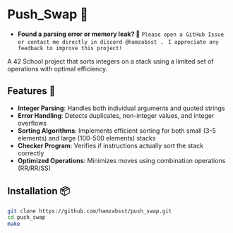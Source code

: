 # Push_Swap 🔢

- **Found a parsing error or memory leak? 🐞**
```Please open a GitHub Issue or contact me directly in discord @hamzabsst .```
``` I appreciate any feedback to improve this project!```

A 42 School project that sorts integers on a stack using a limited set of operations with optimal efficiency.

## Features 🚀
- **Integer Parsing**: Handles both individual arguments and quoted strings
- **Error Handling**: Detects duplicates, non-integer values, and integer overflows
- **Sorting Algorithms**: Implements efficient sorting for both small (3-5 elements) and large (100-500 elements) stacks
- **Checker Program**: Verifies if instructions actually sort the stack correctly
- **Optimized Operations**: Minimizes moves using combination operations (RR/RR/SS)

## Installation 📦
```bash
git clone https://github.com/hamzabsst/push_swap.git
cd push_swap
make
```

